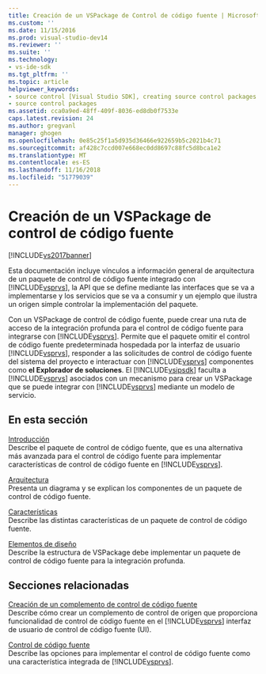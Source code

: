 ```yaml
---
title: Creación de un VSPackage de Control de código fuente | Microsoft Docs
ms.custom: ''
ms.date: 11/15/2016
ms.prod: visual-studio-dev14
ms.reviewer: ''
ms.suite: ''
ms.technology:
- vs-ide-sdk
ms.tgt_pltfrm: ''
ms.topic: article
helpviewer_keywords:
- source control [Visual Studio SDK], creating source control packages
- source control packages
ms.assetid: cca0a9ed-48ff-409f-8036-ed8db0f7533e
caps.latest.revision: 24
ms.author: gregvanl
manager: ghogen
ms.openlocfilehash: 0e85c25f1a5d935d36466e922659b5c2021b4c71
ms.sourcegitcommit: af428c7ccd007e668ec0dd8697c88fc5d8bca1e2
ms.translationtype: MT
ms.contentlocale: es-ES
ms.lasthandoff: 11/16/2018
ms.locfileid: "51779039"
---
```

# <a name="creating-a-source-control-vspackage"></a>Creación de un VSPackage de control de código fuente
[!INCLUDE[vs2017banner](../../includes/vs2017banner.md)]

Esta documentación incluye vínculos a información general de arquitectura de un paquete de control de código fuente integrado con [!INCLUDE[vsprvs](../../includes/vsprvs-md.md)], la API que se define mediante las interfaces que se va a implementarse y los servicios que se va a consumir y un ejemplo que ilustra un origen simple controlar la implementación del paquete.  
  
 Con un VSPackage de control de código fuente, puede crear una ruta de acceso de la integración profunda para el control de código fuente para integrarse con [!INCLUDE[vsprvs](../../includes/vsprvs-md.md)]. Permite que el paquete omitir el control de código fuente predeterminada hospedada por la interfaz de usuario [!INCLUDE[vsprvs](../../includes/vsprvs-md.md)], responder a las solicitudes de control de código fuente del sistema del proyecto e interactuar con [!INCLUDE[vsprvs](../../includes/vsprvs-md.md)] componentes como **el Explorador de soluciones**. El [!INCLUDE[vsipsdk](../../includes/vsipsdk-md.md)] faculta a [!INCLUDE[vsprvs](../../includes/vsprvs-md.md)] asociados con un mecanismo para crear un VSPackage que se puede integrar con [!INCLUDE[vsprvs](../../includes/vsprvs-md.md)] mediante un modelo de servicio.  
  
## <a name="in-this-section"></a>En esta sección  
 [Introducción](../../extensibility/internals/getting-started-with-source-control-vspackages.md)  
 Describe el paquete de control de código fuente, que es una alternativa más avanzada para el control de código fuente para implementar características de control de código fuente en [!INCLUDE[vsprvs](../../includes/vsprvs-md.md)].  
  
 [Arquitectura](../../extensibility/internals/source-control-vspackage-architecture.md)  
 Presenta un diagrama y se explican los componentes de un paquete de control de código fuente.  
  
 [Características](../../extensibility/internals/source-control-vspackage-features.md)  
 Describe las distintas características de un paquete de control de código fuente.  
  
 [Elementos de diseño](../../extensibility/internals/source-control-vspackage-design-elements.md)  
 Describe la estructura de VSPackage debe implementar un paquete de control de código fuente para la integración profunda.  
  
## <a name="related-sections"></a>Secciones relacionadas  
 [Creación de un complemento de control de código fuente](../../extensibility/internals/creating-a-source-control-plug-in.md)  
 Describe cómo crear un complemento de control de origen que proporciona funcionalidad de control de código fuente en el [!INCLUDE[vsprvs](../../includes/vsprvs-md.md)] interfaz de usuario de control de código fuente (UI).  
  
 [Control de código fuente](../../extensibility/internals/source-control.md)  
 Describe las opciones para implementar el control de código fuente como una característica integrada de [!INCLUDE[vsprvs](../../includes/vsprvs-md.md)].

